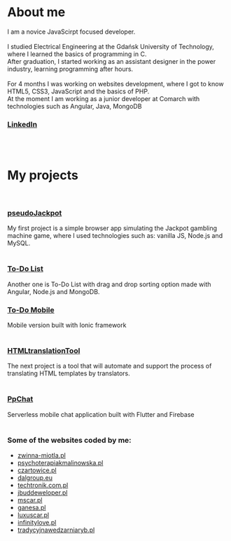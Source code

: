 # About me
I am a novice JavaScirpt focused developer. <br /> <br />
I studied Electrical Engineering at the Gdańsk University of Technology, where I learned the basics of programming in C. <br />
After graduation, I started working as an assistant designer in the power industry, learning programming after hours. <br /> <br />
For 4 months I was working on websites development, where I got to know HTML5, CSS3, JavaScript and the basics of PHP. <br />
At the moment I am working as a junior developer at Comarch with technologies such as Angular, Java, MongoDB

### [LinkedIn](https://www.linkedin.com/in/paweł-Małek)
<br /> <br />

# My projects
<br />

### [pseudoJackpot](https://jackpot.pppmmm.pl/)
My first project is a simple browser app simulating the Jackpot gambling machine game, where I used technologies such as: vanilla JS, Node.js and MySQL.
<br /> <br />

### [To-Do List](https://todo.pppmmm.pl/)
Another one is To-Do List with drag and drop sorting option made with Angular, Node.js and MongoDB.  

### [To-Do Mobile](https://drive.google.com/drive/folders/1OpUzcEuO5Mr3DBd4977ORzwrv-EduInr?usp=sharing)
Mobile version built with Ionic framework
<br /><br />

### [HTMLtranslationTool](https://translator.pppmmm.pl/)
The next project is a tool that will automate and support the process of translating HTML templates by translators.
<br /> <br />

### [PpChat](https://drive.google.com/drive/folders/1OpUzcEuO5Mr3DBd4977ORzwrv-EduInr?usp=sharing)
Serverless mobile chat application built with Flutter and Firebase
<br /><br />

### Some of the websites coded by me: 
* [zwinna-miotla.pl](https://zwinna-miotla.pl/)
* [psychoterapiakmalinowska.pl](https://psychoterapiakmalinowska.pl/)
* [czartowice.pl](http://czartowice.pl/)
* [dalgroup.eu](http://dalgroup.eu/)
* [techtronik.com.pl](https://techtronik.com.pl/)
* [jbuddeweloper.pl](https://jbuddeweloper.pl/)
* [mscar.pl](https://mscar.pl/)
* [ganesa.pl](https://ganesa.pl/)
* [luxuscar.pl](https://luxuscar.pl/)
* [infinitylove.pl](https://infinitylove.evada.pl/)
* [tradycyjnawedzarniaryb.pl](https://tradycyjnawedzarniaryb.pl/)
